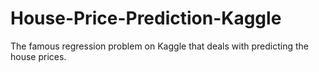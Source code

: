 # House-Price-Prediction-Kaggle
The famous regression problem on Kaggle that deals with predicting the house prices. 

